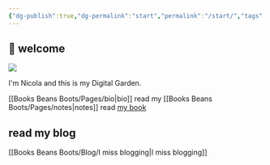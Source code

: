 ```yaml
---
{"dg-publish":true,"dg-permalink":"start","permalink":"/start/","tags":"gardenEntry","dgHomeLink":true,"dgPassFrontmatter":false}
---
```



## 🌳 welcome

![](https://source.unsplash.com/hpjihlapEXg/1900x1200)

I'm Nicola and this is my Digital Garden.

[[Books Beans Boots/Pages/bio|bio]]
read my [[Books Beans Boots/Pages/notes|notes]]
read [my book](https://booksbeansboots.co.uk/llgindex)

## read my blog

[[Books Beans Boots/Blog/I miss blogging|I miss blogging]]










